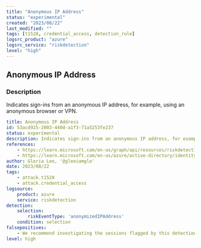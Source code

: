 ```yaml
---
title: "Anonymous IP Address"
status: "experimental"
created: "2023/08/22"
last_modified: ""
tags: [t1528, credential_access, detection_rule]
logsrc_product: "azure"
logsrc_service: "riskdetection"
level: "high"
---
```


## Anonymous IP Address

### Description

Indicates sign-ins from an anonymous IP address, for example, using an anonymous browser or VPN.

```yml
title: Anonymous IP Address
id: 53acd925-2003-440d-a1f3-71a5253fe237
status: experimental
description: Indicates sign-ins from an anonymous IP address, for example, using an anonymous browser or VPN.
references:
    - https://learn.microsoft.com/en-us/graph/api/resources/riskdetection?view=graph-rest-1.0
    - https://learn.microsoft.com/en-us/azure/active-directory/identity-protection/concept-identity-protection-risks#anonymous-ip-address
author: Gloria Lee, '@gleeiamglo'
date: 2023/08/22
tags:
    - attack.t1528
    - attack.credential_access
logsource:
    product: azure
    service: riskdetection
detection:
    selection:
        riskEventType: 'anonymizedIPAddress'
    condition: selection
falsepositives:
    - We recommend investigating the sessions flagged by this detection in the context of other sign-ins
level: high

```

